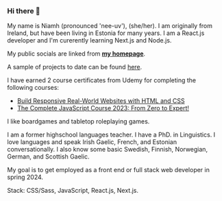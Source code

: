 ### Hi there 👋

My name is Niamh (pronounced 'nee-uv'), (she/her). I am originally from Ireland, but have been living in Estonia for many years. I am a React.js developer and I'm curerently learning Next.js and Node.js.

My public socials are linked from [**my homepage**](https://niamhdoyle.dev/).

A sample of projects to date can be found [here](https://niamhdoyle.dev/#section-work).

I have earned 2 course certificates from Udemy for completing the following courses:

- [Build Responsive Real-World Websites with HTML and CSS](https://www.udemy.com/course/design-and-develop-a-killer-website-with-html5-and-css3/)
- [The Complete JavaScript Course 2023: From Zero to Expert!](https://www.udemy.com/course/the-complete-javascript-course/)

I like boardgames and tabletop roleplaying games.

I am a former highschool languages teacher. I have a PhD. in Linguistics. I love languages and speak Irish Gaelic, French, and Estonian conversationally. I also know some basic Swedish, Finnish, Norwegian, German, and Scottish Gaelic.

My goal is to get employed as a front end or full stack web developer in spring 2024.

Stack: CSS/Sass, JavaScript, React.js, Next.js.
